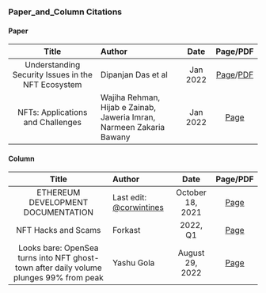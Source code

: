 ### Paper_and_Column Citations
#### Paper
|Title|Author|Date|Page/PDF|
|:---:|:---|:---:|:---:|
|Understanding Security Issues in the NFT Ecosystem|Dipanjan Das et al |Jan 2022|[Page](https://arxiv.org/abs/2111.08893)/[PDF](https://arxiv.org/pdf/2111.08893.pdf)|
|NFTs: Applications and Challenges|Wajiha Rehman, Hijab e Zainab, Jaweria Imran, Narmeen Zakaria Bawany|Jan 2022|[Page](https://ieeexplore.ieee.org/document/9677260)|

#### Column
|Title|Author|Date|Page/PDF|
|:---:|:---|:---:|:---:|
|ETHEREUM DEVELOPMENT DOCUMENTATION|Last edit: [@corwintines](https://github.com/corwintines)|October 18, 2021|[Page](https://ethereum.org/en/developers/docs/)|
|NFT Hacks and Scams|Forkast|2022, Q1|[Page](https://forkast.news/state-of-the-nft-market/nft-hacks-and-scams/)|
|Looks bare: OpenSea turns into NFT ghost-town after daily volume plunges 99% from peak|Yashu Gola|August 29, 2022|[Page](https://cointelegraph.com/news/looks-bare-opensea-turns-into-nft-ghost-town-after-volume-plunges-99-in-90-days)|